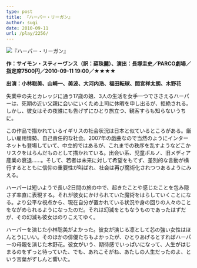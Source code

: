 ```yaml
---
type: post
title: 『ハーパー・リーガン』
author: sugi
date: 2010-09-11
url: /play/2256/
---
```

<img src="/images/play/20100911.jpg" alt="『ハーパー・リーガン』" class="alignleft" />

**作：サイモン・スティーヴンス（訳：薛珠麗）、演出：長塚圭史／PARCO劇場／指定席7500円／2010-09-11 19:00／★★★★**

**出演：小林聡美、山崎一、美波、大河内浩、福田転球、間宮祥太朗、木野花**

失業中の夫とカレッジに通う17歳の娘、3人の生活を女手一つでささえるハーパーは、死期の近い父親に会いにいくため上司に休暇を申し出るが、拒絶される。しかし、彼女はその夜誰にも告げずにひとり旅立つ、観客すらも知らないうちに。

この作品で描かれているイギリスの社会状況は日本と似ているところがある。厳しい雇用情勢、自己責任的な社会。2007年の戯曲なので当然のようにインターネットも登場していて、中立的ではあるが、これまでの秩序を乱すようなどこかリスクをはらんだものとして描かれている。出会い系、児童ポルノ、旧メディア産業の衰退......。そして、若者は未来に対して希望をもてず、差別的な言動が横行するとともに信仰の重要性が叫ばれ、社会は再び魔術化されつつあるようにみえる。

ハーパーは短いようで長い2日間の旅の中で、起きたことや感じたことを包み隠さず率直に表現する。それが彼女にかけられていた魔術をはらしていくことになる。より公平な視点から、現在自分が置かれている状況や身の回りの人々のことをながめられるようになったのだ。それは幻滅をともなうものであったはずだが、その幻滅も彼女はのりこえてゆく。

ハーパーを演じた小林聡美がよかった。彼女が演じる凛として芯の強い女性はほんとうにいい。そのほかの俳優たちもよかったが、ひとりあげるとすればハーパーの母親を演じた木野花。彼女がいう、期待感でいっぱいになって、人生がはじまるのをずっと待っていた、でも、あれこそがね、あたしの人生だったのよ、という言葉がずしんと響いた。
